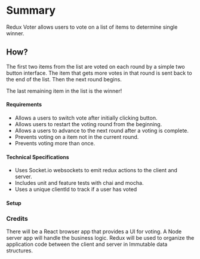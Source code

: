 # Summary
Redux Voter allows users to vote on a list of items to determine single winner.
## How?
The first two items from the list are voted on each round by a simple two button interface. The item that gets more votes in that round is sent back to the end of the list. Then the next round begins.

The last remaining item in the list is the winner!
#### Requirements
  - Allows a users to switch vote after initially clicking button.
  - Allows users to restart the voting round from the beginning.
  - Allows a users to advance to the next round after a voting is complete.
  - Prevents voting on a item not in the current round.
  - Prevents voting more than once.
#### Technical Specifications
  - Uses Socket.io websockets to emit redux actions to the client and server.
  - Includes unit and feature tests with chai and mocha.
  - Uses a unique clientId to track if a user has voted
#### Setup

### Credits

There will be a React browser app that provides a UI for voting. A Node server app will handle the business logic. Redux will be used to organize the application code between the client and server in Immutable data structures.
